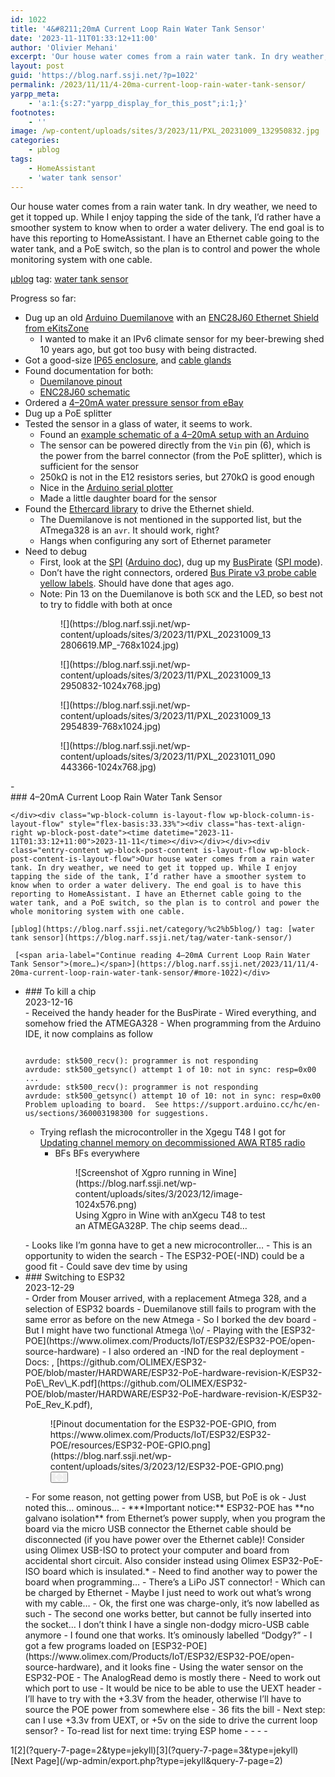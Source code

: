 ```yaml
---
id: 1022
title: '4&#8211;20mA Current Loop Rain Water Tank Sensor'
date: '2023-11-11T01:33:12+11:00'
author: 'Olivier Mehani'
excerpt: 'Our house water comes from a rain water tank. In dry weather, we need to get it topped up. While I enjoy tapping the side of the tank, I''d rather have a smoother system to know when to order a water delivery. The end goal is to have this reporting to HomeAssistant.'
layout: post
guid: 'https://blog.narf.ssji.net/?p=1022'
permalink: /2023/11/11/4-20ma-current-loop-rain-water-tank-sensor/
yarpp_meta:
    - 'a:1:{s:27:"yarpp_display_for_this_post";i:1;}'
footnotes:
    - ''
image: /wp-content/uploads/sites/3/2023/11/PXL_20231009_132950832.jpg
categories:
    - µblog
tags:
    - HomeAssistant
    - 'water tank sensor'
---
```


Our house water comes from a rain water tank. In dry weather, we need to get it topped up. While I enjoy tapping the side of the tank, I’d rather have a smoother system to know when to order a water delivery. The end goal is to have this reporting to HomeAssistant. I have an Ethernet cable going to the water tank, and a PoE switch, so the plan is to control and power the whole monitoring system with one cable.

[µblog](https://blog.narf.ssji.net/category/%c2%b5blog/) tag: [water tank sensor](https://blog.narf.ssji.net/tag/water-tank-sensor/)

Progress so far:

- Dug up an old [Arduino Duemilanove](https://docs.arduino.cc/retired/boards/arduino-duemilanove) with an [ENC28J60 Ethernet Shield from eKitsZone](https://web.archive.org/web/20101231232442/http://www.ekitszone.com/)
    - I wanted to make it an IPv6 climate sensor for my beer-brewing shed 10 years ago, but got too busy with being distracted.
- Got a good-size [IP65 enclosure](https://www.jaycar.com.au/polycarbonate-enclosure-with-mounting-flange-171-w-x-121-d-x-55-h-mm/p/HB6219), and [cable glands](https://www.jaycar.com.au/10-14mm-dia-waterproof-cable-glands-pack-of-2/p/HP0736)
- Found documentation for both: 
    - [Duemilanove pinout](http://embdedsystems.blogspot.com/2013/11/arduino-duemilanove-pinout.html)
    - [ENC28J60 schematic](https://web.archive.org/web/20101122094127/http://www.ekitszone.com/download/enc28j60-schematic.pdf)
- Ordered a [4–20mA water pressure sensor from eBay](https://www.ebay.com.au/itm/284726104843)
- Dug up a PoE splitter
- Tested the sensor in a glass of water, it seems to work. 
    - Found an [example schematic of a 4–20mA setup with an Arduino](https://circuits4you.com/2016/05/13/arduino-4-20mamp-current-loop/)
    - The sensor can be powered directly from the `Vin` pin (6), which is the power from the barrel connector (from the PoE splitter), which is sufficient for the sensor
    - 250kΩ is not in the E12 resistors series, but 270kΩ is good enough
    - Nice in the [Arduino serial plotter](https://www.ebay.com.au/itm/284726104843)
    - Made a little daughter board for the sensor
- Found the [Ethercard library](https://www.arduino.cc/reference/en/libraries/ethercard/) to drive the Ethernet shield. 
    - The Duemilanove is not mentioned in the supported list, but the ATmega328 is an `avr`. It should work, right?
    - Hangs when configuring any sort of Ethernet parameter
- Need to debug 
    - First, look at the [SPI](https://en.wikipedia.org/wiki/Serial_Peripheral_Interface) ([Arduino doc](https://docs.arduino.cc/learn/communication/spi)), dug up my [BusPirate](http://dangerousprototypes.com/docs/Bus_Pirate_v3.5) ([SPI mode](http://dangerousprototypes.com/blog/bus-pirate-manual/bus-pirate-spi-guide/)).
    - Don’t have the right connectors, ordered [Bus Pirate v3 probe cable yellow labels](http://dirtypcbs.com/store/designer/details/ian/69/bus-pirate-v3-probe-cable-yellow-labels). Should have done that ages ago.
    - Note: Pin 13 on the Duemilanove is both `SCK` and the LED, so best not to try to fiddle with both at once

<figure class="wp-block-gallery has-nested-images columns-default is-cropped wp-block-gallery-1 is-layout-flex wp-block-gallery-is-layout-flex"><figure class="wp-block-image size-large">![](https://blog.narf.ssji.net/wp-content/uploads/sites/3/2023/11/PXL_20231009_132806619.MP_-768x1024.jpg)</figure><figure class="wp-block-image size-large">![](https://blog.narf.ssji.net/wp-content/uploads/sites/3/2023/11/PXL_20231009_132950832-1024x768.jpg)</figure><figure class="wp-block-image size-large">![](https://blog.narf.ssji.net/wp-content/uploads/sites/3/2023/11/PXL_20231009_132954839-768x1024.jpg)</figure><figure class="wp-block-image size-large">![](https://blog.narf.ssji.net/wp-content/uploads/sites/3/2023/11/PXL_20231011_090443366-1024x768.jpg)</figure></figure><div class="wp-block-query is-layout-flow wp-block-query-is-layout-flow">- <div class="wp-block-columns is-layout-flex wp-container-core-columns-is-layout-1 wp-block-columns-is-layout-flex"><div class="wp-block-column is-layout-flow wp-block-column-is-layout-flow" style="flex-basis:66.66%">### 4–20mA Current Loop Rain Water Tank Sensor
    
    </div><div class="wp-block-column is-layout-flow wp-block-column-is-layout-flow" style="flex-basis:33.33%"><div class="has-text-align-right wp-block-post-date"><time datetime="2023-11-11T01:33:12+11:00">2023-11-11</time></div></div></div><div class="entry-content wp-block-post-content is-layout-flow wp-block-post-content-is-layout-flow">Our house water comes from a rain water tank. In dry weather, we need to get it topped up. While I enjoy tapping the side of the tank, I’d rather have a smoother system to know when to order a water delivery. The end goal is to have this reporting to HomeAssistant. I have an Ethernet cable going to the water tank, and a PoE switch, so the plan is to control and power the whole monitoring system with one cable.
    
    [µblog](https://blog.narf.ssji.net/category/%c2%b5blog/) tag: [water tank sensor](https://blog.narf.ssji.net/tag/water-tank-sensor/)
    
     [<span aria-label="Continue reading 4–20mA Current Loop Rain Water Tank Sensor">(more…)</span>](https://blog.narf.ssji.net/2023/11/11/4-20ma-current-loop-rain-water-tank-sensor/#more-1022)</div>
- <div class="wp-block-columns is-layout-flex wp-container-core-columns-is-layout-2 wp-block-columns-is-layout-flex"><div class="wp-block-column is-layout-flow wp-block-column-is-layout-flow" style="flex-basis:66.66%">### To kill a chip
    
    </div><div class="wp-block-column is-layout-flow wp-block-column-is-layout-flow" style="flex-basis:33.33%"><div class="has-text-align-right wp-block-post-date"><time datetime="2023-12-16T00:04:13+11:00">2023-12-16</time></div></div></div><div class="entry-content wp-block-post-content is-layout-flow wp-block-post-content-is-layout-flow">
    - Received the handy header for the BusPirate
    - Wired everything, and somehow fried the ATMEGA328 
        - When programming from the Arduino IDE, it now complains as follow
    
    ```
    
    avrdude: stk500_recv(): programmer is not responding
    avrdude: stk500_getsync() attempt 1 of 10: not in sync: resp=0x00
    ...
    avrdude: stk500_recv(): programmer is not responding
    avrdude: stk500_getsync() attempt 10 of 10: not in sync: resp=0x00
    Problem uploading to board.  See https://support.arduino.cc/hc/en-us/sections/360003198300 for suggestions.
    ```
    
    
    - Trying reflash the microcontroller in the Xgegu T48 I got for [Updating channel memory on decommissioned AWA RT85 radio](https://blog.narf.ssji.net/2023/11/25/updating-channel-memory-awa-rt85-ham-radio/)
        - BFs BFs everywhere
    
    <figure class="wp-block-gallery has-nested-images columns-default is-cropped wp-block-gallery-2 is-layout-flex wp-block-gallery-is-layout-flex"><figure class="wp-block-image size-large">![Screenshot of Xgpro running in Wine](https://blog.narf.ssji.net/wp-content/uploads/sites/3/2023/12/image-1024x576.png)<figcaption class="wp-element-caption">Using Xgpro in Wine with anXgecu T48 to test an ATMEGA328P. The chip seems dead…</figcaption></figure></figure>
    - Looks like I’m gonna have to get a new microcontroller… 
        - This is an opportunity to widen the search 
            - The ESP32-POE(-IND) could be a good fit <https://www.olimex.com/Products/IoT/ESP32/ESP32-POE/open-source-hardware> <https://au.mouser.com/ProductDetail/Olimex-Ltd/ESP32-POE?qs=unwgFEO1A6tUQVMxdOBsBw%3D%3D >
                - Could save dev time by using <https://esphome.io/ > <https://mastodon.social/@flameeyes/111360625680537907>
    
    </div>
- <div class="wp-block-columns is-layout-flex wp-container-core-columns-is-layout-3 wp-block-columns-is-layout-flex"><div class="wp-block-column is-layout-flow wp-block-column-is-layout-flow" style="flex-basis:66.66%">### Switching to ESP32
    
    </div><div class="wp-block-column is-layout-flow wp-block-column-is-layout-flow" style="flex-basis:33.33%"><div class="has-text-align-right wp-block-post-date"><time datetime="2023-12-29T00:05:44+11:00">2023-12-29</time></div></div></div><div class="entry-content wp-block-post-content is-layout-flow wp-block-post-content-is-layout-flow">
    - Order from Mouser arrived, with a replacement Atmega 328, and a selection of ESP32 boards
    - Duemilanove still fails to program with the same error as before on the new Atmega 
        - So I borked the dev board
        - But I might have two functional Atmega \\o/
    - Playing with the [ESP32-POE](https://www.olimex.com/Products/IoT/ESP32/ESP32-POE/open-source-hardware)
        - I also ordered an -IND for the real deployment
        - Docs: <https://www.olimex.com/Products/IoT/ESP32/ESP32-POE/resources/ESP32-POE-GPIO.png>, [https://github.com/OLIMEX/ESP32-POE/blob/master/HARDWARE/ESP32-PoE-hardware-revision-K/ESP32-PoE\_Rev\_K.pdf](https://github.com/OLIMEX/ESP32-POE/blob/master/HARDWARE/ESP32-PoE-hardware-revision-K/ESP32-PoE_Rev_K.pdf), <https://github.com/OLIMEX/ESP32-POE/blob/master/DOCUMENTS/ESP32-POE-user-manual.pdf>
    
    <figure class="wp-block-image size-full wp-lightbox-container" data-wp-context="{"uploadedSrc":"https:\/\/blog.narf.ssji.net\/wp-content\/uploads\/sites\/3\/2023\/12\/ESP32-POE-GPIO.png","figureClassNames":"wp-block-image size-full","figureStyles":null,"imgClassNames":"wp-image-1107","imgStyles":null,"targetWidth":1920,"targetHeight":1280,"scaleAttr":false,"ariaLabel":"Enlarge image: Pinout documentation for the ESP32-POE-GPIO, from https:\/\/www.olimex.com\/Products\/IoT\/ESP32\/ESP32-POE\/resources\/ESP32-POE-GPIO.png","alt":"Pinout documentation for the ESP32-POE-GPIO, from https:\/\/www.olimex.com\/Products\/IoT\/ESP32\/ESP32-POE\/resources\/ESP32-POE-GPIO.png"}" data-wp-interactive="core/image">![Pinout documentation for the ESP32-POE-GPIO, from https://www.olimex.com/Products/IoT/ESP32/ESP32-POE/resources/ESP32-POE-GPIO.png](https://blog.narf.ssji.net/wp-content/uploads/sites/3/2023/12/ESP32-POE-GPIO.png)<button aria-haspopup="dialog" aria-label="Enlarge image: Pinout documentation for the ESP32-POE-GPIO, from https://www.olimex.com/Products/IoT/ESP32/ESP32-POE/resources/ESP32-POE-GPIO.png" class="lightbox-trigger" data-wp-init="callbacks.initTriggerButton" data-wp-on-async--click="actions.showLightbox" data-wp-style--right="context.imageButtonRight" data-wp-style--top="context.imageButtonTop" type="button"> <svg fill="none" height="12" viewbox="0 0 12 12" width="12" xmlns="http://www.w3.org/2000/svg"><path d="M2 0a2 2 0 0 0-2 2v2h1.5V2a.5.5 0 0 1 .5-.5h2V0H2Zm2 10.5H2a.5.5 0 0 1-.5-.5V8H0v2a2 2 0 0 0 2 2h2v-1.5ZM8 12v-1.5h2a.5.5 0 0 0 .5-.5V8H12v2a2 2 0 0 1-2 2H8Zm2-12a2 2 0 0 1 2 2v2h-1.5V2a.5.5 0 0 0-.5-.5H8V0h2Z" fill="#fff"></path></svg></button></figure>
    - For some reason, not getting power from USB, but PoE is ok 
        - Just noted this… ominous… 
            - ***Important notice:** ESP32-POE has **no galvano isolation** from Ethernet’s power supply, when you program the board via the micro USB connector the Ethernet cable should be disconnected (if you have power over the Ethernet cable)! Consider using Olimex USB-ISO to protect your computer and board from accidental short circuit. Also consider instead using Olimex ESP32-PoE-ISO board which is insulated.*
            - Need to find another way to power the board when programming…
            - There’s a LiPo JST connector! 
                - Which can be charged by Ethernet
            - Maybe I just need to work out what’s wrong with my cable… 
                - Ok, the first one was charge-only, it’s now labelled as such
                - The second one works better, but cannot be fully inserted into the socket… I don’t think I have a single non-dodgy micro-USB cable anymore 
                    - I found one that works. It’s ominously labelled “Dodgy?”
        - I got a few programs loaded on [ESP32-POE](https://www.olimex.com/Products/IoT/ESP32/ESP32-POE/open-source-hardware), and it looks fine
    - Using the water sensor on the ESP32-POE 
        - The AnalogRead demo is mostly there
        - Need to work out which port to use 
            - It would be nice to be able to use the UEXT header 
                - I’ll have to try with the +3.3V from the header, otherwise I’ll have to source the POE power from somewhere else
                - 36 fits the bill
    - Next step: can I use +3.3v from UEXT, or +5v on the side to drive the current loop sensor?
    - To-read list for next time: trying ESP home 
        - <https://esphome.io/components/sensor/adc>
        - <https://www.pieterbrinkman.com/2022/02/02/build-a-cheap-water-usage-sensor-using-esphome-home-assistant-and-a-proximity-sensor/>
        - <https://www.pieterbrinkman.com/2022/01/01/2022-update-flash-esphome-on-esp32-esp2866-nodemcu-board/>
        - <https://github.com/esphome/esphome-flasher/releases>
    
    </div>

<nav aria-label="Pagination" class="wp-block-query-pagination is-layout-flex wp-block-query-pagination-is-layout-flex"><div class="wp-block-query-pagination-numbers"><span aria-current="page" class="page-numbers current">1</span>[2](?query-7-page=2&type=jekyll)[3](?query-7-page=3&type=jekyll)</div>[Next Page](/wp-admin/export.php?type=jekyll&query-7-page=2)</nav></div>